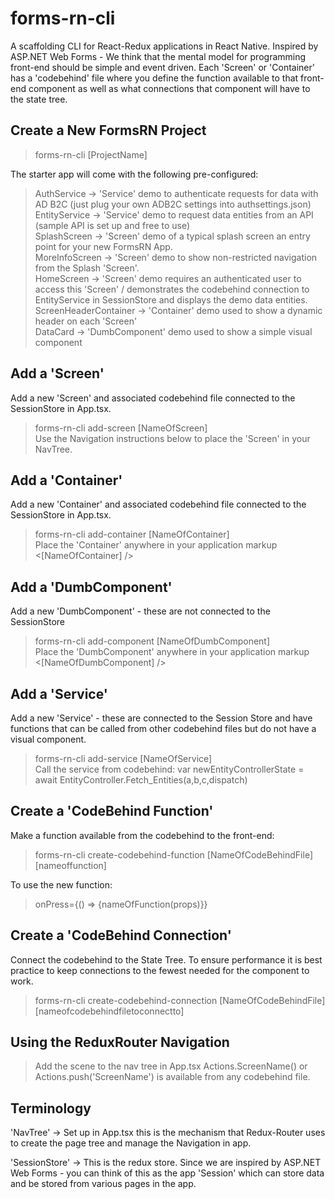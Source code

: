 # forms-rn-cli

A scaffolding CLI for React-Redux applications in React Native. Inspired by ASP.NET Web Forms - We think that the mental model for programming front-end should be simple and event driven. Each 'Screen' or 'Container' has a 'codebehind' file where you define the function available to that front-end component as well as what connections that component will have to the state tree.

## Create a New FormsRN Project

> forms-rn-cli [ProjectName]

The starter app will come with the following pre-configured:

> AuthService -> 'Service' demo to authenticate requests for data with AD B2C (just plug your own ADB2C settings into authsettings.json)  
> EntityService -> 'Service' demo to request data entities from an API (sample API is set up and free to use)  
> SplashScreen -> 'Screen' demo of a typical splash screen an entry point for your new FormsRN App.  
> MoreInfoScreen -> 'Screen' demo to show non-restricted navigation from the Splash 'Screen'.  
> HomeScreen -> 'Screen' demo requires an authenticated user to access this 'Screen' / demonstrates the codebehind connection to EntityService in SessionStore and displays the demo data entities.  
> ScreenHeaderContainer -> 'Container' demo used to show a dynamic header on each 'Screen'  
> DataCard -> 'DumbComponent' demo used to show a simple visual component

## Add a 'Screen'

Add a new 'Screen' and associated codebehind file connected to the SessionStore in App.tsx.

> forms-rn-cli add-screen [NameOfScreen]  
> Use the Navigation instructions below to place the 'Screen' in your NavTree.

## Add a 'Container'

Add a new 'Container' and associated codebehind file connected to the SessionStore in App.tsx.

> forms-rn-cli add-container [NameOfContainer]  
> Place the 'Container' anywhere in your application markup <[NameOfContainer] />

## Add a 'DumbComponent'

Add a new 'DumbComponent' - these are not connected to the SessionStore

> forms-rn-cli add-component [NameOfDumbComponent]  
> Place the 'DumbComponent' anywhere in your application markup <[NameOfDumbComponent] />

## Add a 'Service'

Add a new 'Service' - these are connected to the Session Store and have functions that can be called from other codebehind files but do not have a visual component.

> forms-rn-cli add-service [NameOfService]  
> Call the service from codebehind: var newEntityControllerState = await EntityController.Fetch_Entities(a,b,c,dispatch)

## Create a 'CodeBehind Function'

Make a function available from the codebehind to the front-end:

> forms-rn-cli create-codebehind-function [NameOfCodeBehindFile][nameoffunction]

To use the new function:

> onPress={() => {nameOfFunction(props)}}

## Create a 'CodeBehind Connection'

Connect the codebehind to the State Tree. To ensure performance it is best practice to keep connections to the fewest needed for the component to work.

> forms-rn-cli create-codebehind-connection [NameOfCodeBehindFile][nameofcodebehindfiletoconnectto]

## Using the ReduxRouter Navigation

> Add the scene to the nav tree in App.tsx
> Actions.ScreenName() or Actions.push('ScreenName') is available from any codebehind file.

## Terminology

'NavTree' -> Set up in App.tsx this is the mechanism that Redux-Router uses to create the page tree and manage the Navigation in app.

'SessionStore' -> This is the redux store. Since we are inspired by ASP.NET Web Forms - you can think of this as the app 'Session' which can store data and be stored from various pages in the app.
